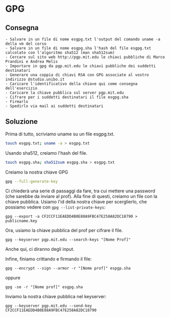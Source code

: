 # GPG 

## Consegna

```
- Salvare in un file di nome esgpg.txt l'output del comando uname -a della vm del corso
- Salvare in un file di nome esgpg.sha l'hash del file esgpg.txt calcolato con l'algoritmo sha512 (man sha512sum)
- Cercare sul sito web http://pgp.mit.edu le chiavi pubbliche di Marco Prandini e Andrea Melis
- Importare in gpg da pgp.mit.edu le chiavi pubbliche dei suddetti destinatari
- Generare una coppia di chiavi RSA con GPG associate al vostro indirizzo @studio.unibo.it
- Caricare l'identificativo della chiave qui come consegna dell'esercizio
- Caricare la chiave pubblica sul server pgp.mit.edu
- Cifrare per i suddetti destinatari il file esgpg.sha
- Firmarlo
- Spedirlo via mail ai suddetti destinatari

```

## Soluzione

Prima di tutto, scriviamo uname su un file esgpg.txt.

```bash
touch esgpg.txt; uname -a > esgpg.txt 
```
Usando sha512, creiamo l'hash del file.

```bash
touch esgpg.sha; sha512sum esgpg.sha > esgpg.txt 
```

Creiamo la nostra chiave GPG

```bash
gpg --full-generate-key 
```

Ci chiederà una serie di passaggi da fare, tra cui mettere una password (che sarebbe da inviare al prof). 
Alla fine di questi, creiamo un file con la chiave pubblica. Usiamo l'id della nostra chiave per scerglierlo, che possiamo vedere con `gpg --list-private-keys`:
```
gpg --export -a CF2CCF11EAEDD4B0E88A9FBC47E258A82DC18790 > publicname.key
```

Ora, usiamo la chiave pubblica del prof per cifrare il file. 
```
gpg --keyserver pgp.mit.edu --search-keys "[Nome Prof]"
```
Anche qui, ci diranno degli input. 

Infine, finiamo crittando e firmando il file:
```
gpg --encrypt --sign --armor -r "[Nome prof]" espgp.sha
```
oppure
```
gpg -se -r "[Nome prof]" esgpg.sha 
```

Inviamo la nostra chiave pubblica nel keyserver:
```
gpg --keyserver pgp.mit.edu --send-key CF2CCF11EAEDD4B0E88A9FBC47E258A82DC18790
```
